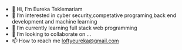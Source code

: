 - 👋 Hi, I’m Eureka Teklemariam
- 👀 I’m interested in cyber security,competative programing,back end development and machine learning
- 🌱 I’m currently learning full stack web programming
- 💞️ I’m looking to collaborate on ...
- 📫 How to reach me loftyeureka@gmail.com

<!---
loftyEureka/loftyEureka is a ✨ special ✨ repository because its `README.md` (this file) appears on your GitHub profile.
You can click the Preview link to take a look at your changes.
--->
